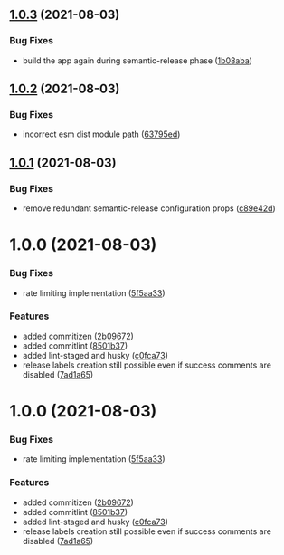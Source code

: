 ## [1.0.3](https://github.com/hickorytechnology/semantic-release-github/compare/v1.0.2...v1.0.3) (2021-08-03)


### Bug Fixes

* build the app again during semantic-release phase ([1b08aba](https://github.com/hickorytechnology/semantic-release-github/commit/1b08aba9fd866a806906a1b1b67687ef9189246a))

## [1.0.2](https://github.com/hickorytechnology/semantic-release-github/compare/v1.0.1...v1.0.2) (2021-08-03)


### Bug Fixes

* incorrect esm dist module path ([63795ed](https://github.com/hickorytechnology/semantic-release-github/commit/63795edf7960a5e73cefe05ddca2b4fbf0664ab7))

## [1.0.1](https://github.com/hickorytechnology/semantic-release-github/compare/v1.0.0...v1.0.1) (2021-08-03)


### Bug Fixes

* remove redundant semantic-release configuration props ([c89e42d](https://github.com/hickorytechnology/semantic-release-github/commit/c89e42d7388c2c8b00e286b2b064ce90d92fd930))

# 1.0.0 (2021-08-03)


### Bug Fixes

* rate limiting implementation ([5f5aa33](https://github.com/hickorytechnology/semantic-release-github/commit/5f5aa33d4633351733ea3a303764996247f751e9))


### Features

* added commitizen ([2b09672](https://github.com/hickorytechnology/semantic-release-github/commit/2b09672448fb116d5879fe3ef42af80343369faf))
* added commitlint ([8501b37](https://github.com/hickorytechnology/semantic-release-github/commit/8501b37342ff95892e6ea651331dfef9f05785fc))
* added lint-staged and husky ([c0fca73](https://github.com/hickorytechnology/semantic-release-github/commit/c0fca73be81a772e11e1636bf663ccb9053d422b))
* release labels creation still possible even if success comments are disabled ([7ad1a65](https://github.com/hickorytechnology/semantic-release-github/commit/7ad1a652994a80a93782160feb0ba1f0e0707d9b))

# 1.0.0 (2021-08-03)


### Bug Fixes

* rate limiting implementation ([5f5aa33](https://github.com/hickorytechnology/semantic-release-github/commit/5f5aa33d4633351733ea3a303764996247f751e9))


### Features

* added commitizen ([2b09672](https://github.com/hickorytechnology/semantic-release-github/commit/2b09672448fb116d5879fe3ef42af80343369faf))
* added commitlint ([8501b37](https://github.com/hickorytechnology/semantic-release-github/commit/8501b37342ff95892e6ea651331dfef9f05785fc))
* added lint-staged and husky ([c0fca73](https://github.com/hickorytechnology/semantic-release-github/commit/c0fca73be81a772e11e1636bf663ccb9053d422b))
* release labels creation still possible even if success comments are disabled ([7ad1a65](https://github.com/hickorytechnology/semantic-release-github/commit/7ad1a652994a80a93782160feb0ba1f0e0707d9b))
